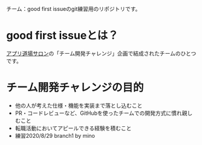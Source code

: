 チーム：good first issueのgit練習用のリポジトリです。

# good first issueとは？

[アプリ道場サロン](https://community.camp-fire.jp/projects/view/281055)の「チーム開発チャレンジ」企画で結成されたチームのひとつです。

# チーム開発チャレンジの目的
- 他の人が考えた仕様・機能を実装まで落とし込むこと
- PR・コードレビューなど、GitHubを使ったチームでの開発方式に慣れ親しむこと
- 転職活動においてアピールできる経験を積むこと
- 練習2020/8/29 branch1 by mino
